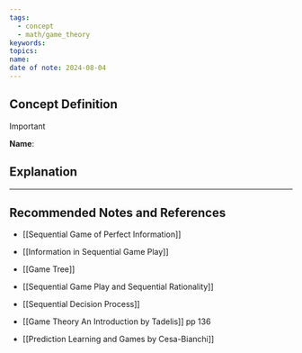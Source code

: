 ```yaml
---
tags:
  - concept
  - math/game_theory
keywords: 
topics: 
name: 
date of note: 2024-08-04
---
```


## Concept Definition

>[!important]
>**Name**: 



## Explanation





-----------
##  Recommended Notes and References


- [[Sequential Game of Perfect Information]]
- [[Information in Sequential Game Play]]
- [[Game Tree]]
- [[Sequential Game Play and Sequential Rationality]]
- [[Sequential Decision Process]]



- [[Game Theory An Introduction by Tadelis]] pp 136
- [[Prediction Learning and Games by Cesa-Bianchi]]